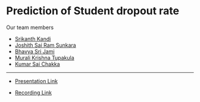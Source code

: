# Prediction of Student dropout rate

Our team members
- [Srikanth Kandi](https://github.com/srikanth-kandi)
- [Joshith Sai Ram Sunkara](https://github.com/joshith-sai-ram-sunkara)
- [Bhavya Sri Jami](https://github.com/bhavyajami)
- [Murali Krishna Tupakula](https://github.com/MuraliKrishna-Tupakula)
- [Kumar Sai Chakka](https://github.com/kumar-sai-chakka)
---
- [Presentation Link](https://www.canva.com/design/DAFJjO3vJrI/evKdjBlYR5JE0kxTAx2Msw/view?utm_content=DAFJjO3vJrI&utm_campaign=designshare&utm_medium=link2&utm_source=sharebutton) <br>

- [Recording Link](https://tinyurl.com/ADSStudentPrediction)
